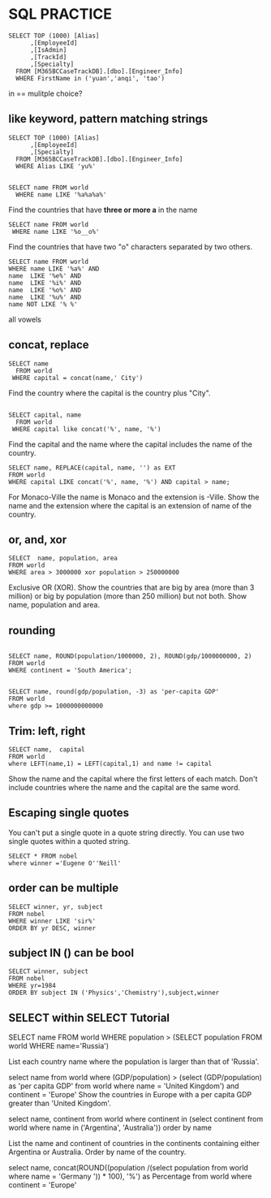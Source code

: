 ﻿# SQL PRACTICE

```<language>
SELECT TOP (1000) [Alias]
      ,[EmployeeId]
      ,[IsAdmin]
      ,[TrackId]
      ,[Specialty]
  FROM [M365BCCaseTrackDB].[dbo].[Engineer_Info]
  WHERE FirstName in ('yuan','anqi', 'tao')
```
in == mulitple choice?


## like keyword, pattern matching strings

```<language>
SELECT TOP (1000) [Alias]
      ,[EmployeeId]
      ,[Specialty]
  FROM [M365BCCaseTrackDB].[dbo].[Engineer_Info]
  WHERE Alias LIKE 'yu%'
```

```<language>

SELECT name FROM world
  WHERE name LIKE '%a%a%a%'
```
Find the countries that have **three or more a** in the name

```<language>
SELECT name FROM world
 WHERE name LIKE '%o__o%'
```
Find the countries that have two "o" characters separated by two others.


```<language>
SELECT name FROM world
WHERE name LIKE '%a%' AND 
name  LIKE '%e%' AND 
name  LIKE '%i%' AND 
name  LIKE '%o%' AND 
name  LIKE '%u%' AND 
name NOT LIKE '% %'
```
all vowels

## concat, replace

```<language>
SELECT name
  FROM world
 WHERE capital = concat(name,' City')

```
Find the country where the capital is the country plus "City".

```<language>

SELECT capital, name
  FROM world
 WHERE capital like concat('%', name, '%')

```
Find the capital and the name where the capital includes the name of the country.


```<language>
SELECT name, REPLACE(capital, name, '') as EXT 
FROM world 
WHERE capital LIKE concat('%', name, '%') AND capital > name;

```
For Monaco-Ville the name is Monaco and the extension is -Ville.
Show the name and the extension where the capital is an extension of name of the country.

## or, and, xor

```<language>
SELECT  name, population, area
FROM world
WHERE area > 3000000 xor population > 250000000 

```
Exclusive OR (XOR). Show the countries that are big by area (more than 3 million) or big by population (more than 250 million) but not both. 
Show name, population and area.

## rounding
```<language>

SELECT name, ROUND(population/1000000, 2), ROUND(gdp/1000000000, 2) 
FROM world 
WHERE continent = 'South America';
```
```<language>

SELECT name, round(gdp/population, -3) as 'per-capita GDP'
FROM world 
where gdp >= 1000000000000
```


## Trim: left, right
```<language>
SELECT name,  capital
FROM world
where LEFT(name,1) = LEFT(capital,1) and name != capital
```

Show the name and the capital where the first letters of each match. Don't include countries where the name and the capital are the same word.

## Escaping single quotes


You can't put a single quote in a quote string directly. You can use two single quotes within a quoted string.

```<language>
SELECT * FROM nobel
where winner ='Eugene O''Neill'

```

## order can be multiple

```<language>
SELECT winner, yr, subject
FROM nobel
WHERE winner LIKE 'sir%'
ORDER BY yr DESC, winner
```

## subject IN () can be bool

```<language>
SELECT winner, subject
FROM nobel
WHERE yr=1984
ORDER BY subject IN ('Physics','Chemistry'),subject,winner
```

## SELECT within SELECT Tutorial

SELECT name FROM world
  WHERE population >
     (SELECT population FROM world
      WHERE name='Russia')

List each country name where the population is larger than that of 'Russia'.

select name
from world
where (GDP/population) > (select (GDP/population) as 'per capita GDP' from world where name = 'United Kingdom') 
and continent = 'Europe'
Show the countries in Europe with a per capita GDP greater than 'United Kingdom'.



select name, continent
from world
where continent in (select continent from world where name in ('Argentina', 'Australia'))
order by name 

List the name and continent of countries in the continents containing either Argentina or Australia. Order by name of the country.

select name, concat(ROUND((population /(select population from world where name = 'Germany ')) * 100), '%') as Percentage 
from world
where continent = 'Europe'




